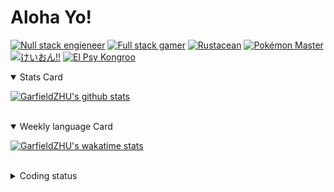 # Aloha Yo!

[![Null stack engieneer](https://img.shields.io/badge/-Null_stack_engineer-a890f0)](https://github.com/GarfieldZHU)
[![Full stack gamer](https://img.shields.io/badge/-Full_stack_gamer-78c850)](https://steamcommunity.com/profiles/76561198092274492/)
[![Rustacean](https://img.shields.io/badge/-Rustacean-f74c00)](https://www.rust-lang.org/)
[![Pokémon Master](https://img.shields.io/badge/-Pokémon_Master-f8d030)](https://www.pokemon.com/us/pokedex/)
[![けいおん!!](https://img.shields.io/badge/-けいおん!!-f85888)](https://ja.wikipedia.org/wiki/%E6%94%BE%E8%AA%B2%E5%BE%8C%E3%83%86%E3%82%A3%E3%83%BC%E3%82%BF%E3%82%A4%E3%83%A0_(%E3%82%A2%E3%83%AB%E3%83%90%E3%83%A0))
[![El Psy Kongroo](https://img.shields.io/badge/-El_Psy_Kongroo-6890f0)](https://mzh.moegirl.org.cn/zh-hans/El_psy_congroo)



<details open>
<summary>Stats Card</summary>
 
[![GarfieldZHU's github stats](https://github-readme-stats.vercel.app/api?username=GarfieldZHU&show_icons=true&theme=tokyonight)](https://github.com/anuraghazra/github-readme-stats)
 
</details>

<br/>

<details open>
<summary>Weekly language Card</summary>
 
[![GarfieldZHU's wakatime stats](https://github-readme-stats.vercel.app/api/wakatime?username=AlohaYo&theme=nightowl&layout=compact)](https://github.com/GarfieldZHU/GarfieldZHU)


<br/>

</details>

<details>

<summary>Coding status</summary>

<br/>

<!--START_SECTION:waka-->
**🐱 My Github Data** 

> 🏆 403 Contributions in the Year 2021
 > 
> 📦 487.2 kB Used in Github's Storage 
 > 
> 🚫 Not Opted to Hire
 > 
> 📜 63 Public Repositories 
 > 
> 🔑 34 Private Repositories  
 > 
**I'm a Night 🦉** 

```text
🌞 Morning    65 commits     ██░░░░░░░░░░░░░░░░░░░░░░░   10.33% 
🌆 Daytime    162 commits    ██████░░░░░░░░░░░░░░░░░░░   25.76% 
🌃 Evening    277 commits    ███████████░░░░░░░░░░░░░░   44.04% 
🌙 Night      125 commits    █████░░░░░░░░░░░░░░░░░░░░   19.87%

```


📊 **This Week I Spent My Time On** 

```text
💬 Programming Languages: 
TypeScript               13 hrs 55 mins      ███████████████████░░░░░░   77.27% 
JSON                     1 hr 27 mins        ██░░░░░░░░░░░░░░░░░░░░░░░   8.12% 
Java                     56 mins             █░░░░░░░░░░░░░░░░░░░░░░░░   5.18% 
SCSS                     47 mins             █░░░░░░░░░░░░░░░░░░░░░░░░   4.41% 
JavaScript               35 mins             ░░░░░░░░░░░░░░░░░░░░░░░░░   3.24%

🔥 Editors: 
VS Code                  17 hrs 5 mins       ███████████████████████░░   94.82% 
IntelliJ                 56 mins             █░░░░░░░░░░░░░░░░░░░░░░░░   5.18%

💻 Operating System: 
Mac                      17 hrs 5 mins       ███████████████████████░░   94.82% 
Windows                  56 mins             █░░░░░░░░░░░░░░░░░░░░░░░░   5.18%

```


 Last Updated on 28/07/2021
<!--END_SECTION:waka-->

</details>
